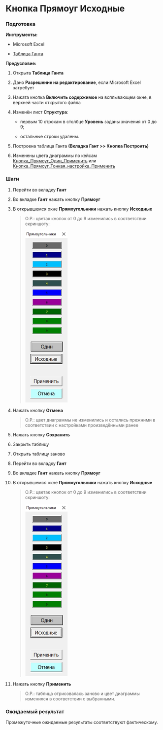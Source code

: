 # Кнопка Прямоуг Исходные

### Подготовка

**Инструменты:**

- Microsoft Excel

- [Таблица Ганта](https://disk.yandex.ru/d/IXRviK5MR12Kuw)

**Предусловие:**

1. Открыта **Таблица Ганта**

2. Дано **Разрешение на редактирование**, если Microsoft Excel затребует 

3. Нажата кнопка **Включить содержимое** на всплывающем окне, в верхней части открытого файла

4. Изменён лист **Структура**:
   
   - первым 10 строкам в столбце **Уровень** заданы значения от 0 до 9;
   
   - остальные строки удалены. 

5. Построена таблица Ганта **(Вкладка Гант >> Кнопка Построить)**

6. Изменены цвета диаграммы по кейсам [Кнопка_Прямоуг_Один_Применить](Кнопка_Прямоуг_Один_Применить.md) или [Кнопка_Прямоуг_Тонкая_настройка_Применить](Кнопка_Прямоуг_Тонкая_настройка_Применить.md)

### Шаги

1. Перейти во вкладку **Гант**

2. Во вкладке **Гант** нажать кнопку **Прямоуг**

3. В открывшемся окне **Прямоугольники** нажать кнопку **Исходные**
   
   > О.Р.: цветак кнопок от 0 до 9 изменились в соответствии скриншоту: 
   > 
   > ![](../Resources/praymoug.jpg)

4. Нажать кнопку **Отмена** 
   
   > О.Р.: цвет диаграммы не изменились и остались прежними в соответствии с настройками произведёнными ранее

5. Нажать кнопку **Сохранить**

6. Закрыть таблицу

7. Открыть таблицу заново

8. Перейти во вкладку **Гант**

9. Во вкладке **Гант** нажать кнопку **Прямоуг**

10. В открывшемся окне **Прямоугольники** нажать кнопку **Исходные**
    
    > О.Р.: цветак кнопок от 0 до 9 изменились в соответствии скриншоту: 
    > 
    >  ![](../Resources/praymoug.jpg)

11. Нажать кнопку **Применить**
    
    > О.Р.: таблица отрисовалась заново и цвет диаграммы изменился в соответствии с выбранными.

### Ожидаемый результат

Промежуточные ожидаемые результаты соответствуют фактическому.
